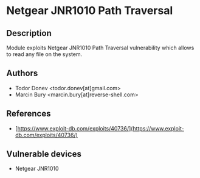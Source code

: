 # Netgear JNR1010 Path Traversal

## Description
Module exploits Netgear JNR1010 Path Traversal vulnerability which allows to read any file on the system.

## Authors
* Todor Donev <todor.donev[at]gmail.com>
* Marcin Bury <marcin.bury[at]reverse-shell.com>

## References
* [https://www.exploit-db.com/exploits/40736/](https://www.exploit-db.com/exploits/40736/)

## Vulnerable devices
* Netgear JNR1010
